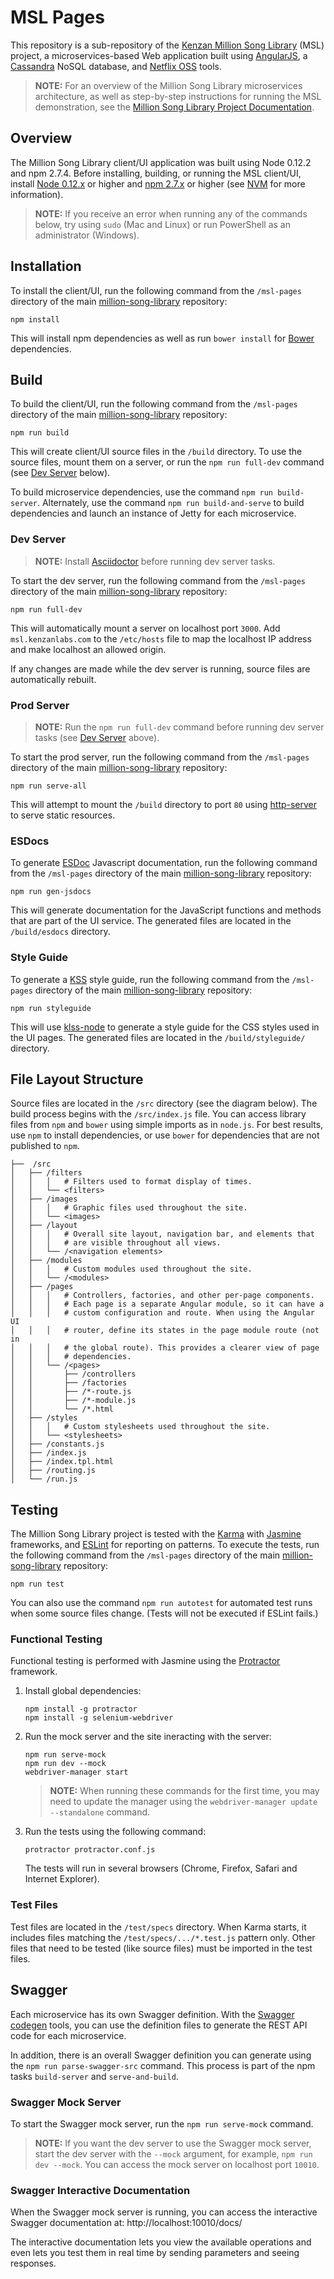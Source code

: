 # MSL Pages

This repository is a sub-repository of the [Kenzan Million Song Library](https://github.com/kenzanmedia/million-song-library) (MSL) project, a microservices-based Web application built using [AngularJS](https://angularjs.org/), a [Cassandra](http://cassandra.apache.org/) NoSQL database, and [Netflix OSS](http://netflix.github.io/) tools.

> **NOTE:** For an overview of the Million Song Library microservices architecture, as well as step-by-step instructions for running the MSL demonstration, see the [Million Song Library Project Documentation](https://github.com/kenzanmedia/million-song-library/tree/develop/docs).

## Overview

The Million Song Library client/UI application was built using Node 0.12.2 and npm 2.7.4. Before installing, building, or running the MSL client/UI, install [Node 0.12.x](https://nodejs.org/en/download/) or higher and [npm 2.7.x](https://nodejs.org/en/download/) or higher (see [NVM](https://github.com/creationix/nvm) for more information).

> **NOTE:** If you receive an error when running any of the commands below, try using `sudo` (Mac and Linux) or run PowerShell as an administrator (Windows).

## Installation

To install the client/UI, run the following command from the `/msl-pages` directory of the main [million-song-library](https://github.com/kenzanmedia/million-song-library/tree/develop/server) repository:

```
npm install
```

This will install npm dependencies as well as run `bower install` for [Bower](https://github.com/bower/bower) dependencies.

## Build

To build the client/UI, run the following command from the `/msl-pages` directory of the main [million-song-library](https://github.com/kenzanmedia/million-song-library/tree/develop/server) repository:

```
npm run build
```

This will create client/UI source files in the `/build` directory. To use the source files, mount them on a server, or run the `npm run full-dev` command (see [Dev Server](#dev-server) below).

To build microservice dependencies, use the command `npm run build-server`. Alternately, use the command `npm run build-and-serve` to build dependencies and launch an instance of Jetty for each microservice.

### Dev Server

> **NOTE:** Install [Asciidoctor](http://asciidoctor.org/) before running dev server tasks.

To start the dev server, run the following command from the `/msl-pages` directory of the main [million-song-library](https://github.com/kenzanmedia/million-song-library/tree/develop/server) repository:

```
npm run full-dev
```

This will automatically mount a server on localhost port `3000`. Add `msl.kenzanlabs.com` to the `/etc/hosts` file to map the localhost IP address and make localhost an allowed origin.

If any changes are made while the dev server is running, source files are automatically rebuilt.

### Prod Server

> **NOTE:** Run the `npm run full-dev` command before running dev server tasks (see [Dev Server](#dev-server) above).

To start the prod server, run the following command from the `/msl-pages` directory of the main [million-song-library](https://github.com/kenzanmedia/million-song-library/tree/develop/server) repository:

```
npm run serve-all
```

This will attempt to mount the `/build` directory to port `80` using [http-server](https://github.com/indexzero/http-server) to serve static resources.

### ESDocs

To generate [ESDoc](https://esdoc.org/) Javascript documentation, run the following command from the `/msl-pages` directory of the main [million-song-library](https://github.com/kenzanmedia/million-song-library/tree/develop/server) repository:

```
npm run gen-jsdocs
```

This will generate documentation for the JavaScript functions and methods that are part of the UI service. The generated files are located in the `/build/esdocs` directory.

### Style Guide

To generate a [KSS](http://warpspire.com/kss/) style guide, run the following command from the `/msl-pages` directory of the main [million-song-library](https://github.com/kenzanmedia/million-song-library/tree/develop/server) repository:

```
npm run styleguide
```

This will use [klss-node](https://github.com/kss-node/kss-node) to generate a style guide for the CSS styles used in the UI pages. The generated files are located in the `/build/styleguide/` directory.

## File Layout Structure

Source files are located in the `/src` directory (see the diagram below). The build process begins with the `/src/index.js` file. You can access library files from `npm` and `bower` using simple imports as in `node.js`. For best results, use `npm` to install dependencies, or use `bower` for dependencies that are not published to `npm`.

```
├──  /src
│   ├── /filters
│   │   │   # Filters used to format display of times.
│   │   └── <filters>
│   ├── /images
│   │   │   # Graphic files used throughout the site.
│   │   └── <images>
│   ├── /layout
│   │   │   # Overall site layout, navigation bar, and elements that 
│   │   │   # are visible throughout all views.
│   │   └── /<navigation elements>
│   ├── /modules
│   │   │   # Custom modules used throughout the site.
│   │   └── /<modules>
│   ├── /pages
│   │   │   # Controllers, factories, and other per-page components. 
│   │   │   # Each page is a separate Angular module, so it can have a 
│   │   │   # custom configuration and route. When using the Angular UI 
│   │   │   # router, define its states in the page module route (not in 
│   │   │   # the global route). This provides a clearer view of page 
│   │   │   # dependencies.
│   │   └── /<pages>
│   │       ├── /controllers
│   │       ├── /factories
│   │       ├── /*-route.js
│   │       ├── /*-module.js
│   │       └── /*.html
│   ├── /styles
│   │   │   # Custom stylesheets used throughout the site.
│   │   └── <stylesheets>
│   ├── /constants.js
│   ├── /index.js
│   ├── /index.tpl.html
│   ├── /routing.js
│   └── /run.js
```

## Testing

The Million Song Library project is tested with the [Karma](https://github.com/karma-runner/karma) with [Jasmine](https://github.com/jasmine/jasmine) frameworks, and [ESLint](https://github.com/eslint/eslint) for reporting on patterns. To execute the tests, run the following command from the `/msl-pages` directory of the main [million-song-library](https://github.com/kenzanmedia/million-song-library/tree/develop/server) repository:

```
npm run test
```

You can also use the command `npm run autotest` for automated test runs when some source files change. (Tests will not be executed if ESLint fails.)

### Functional Testing

Functional testing is performed with Jasmine using the [Protractor](https://github.com/angular/protractor) framework.

1. Install global dependencies:
   ```
   npm install -g protractor
   npm install -g selenium-webdriver
   ```
2. Run the mock server and the site ineracting with the server:
   ```
   npm run serve-mock
   npm run dev --mock
   webdriver-manager start
   ```
   > **NOTE:** When running these commands for the first time, you may need to update the manager using the `webdriver-manager update --standalone` command.
   
3. Run the tests using the following command:
   ```
   protractor protractor.conf.js
   ```
   The tests will run in several browsers (Chrome, Firefox, Safari and Internet Explorer).

### Test Files

Test files are located in the `/test/specs` directory. When Karma starts, it includes files matching the `/test/specs/.../*.test.js` pattern only. Other files that need to be tested (like source files) must be imported in the test files.

## Swagger

Each microservice has its own Swagger definition. With the [Swagger codegen](https://github.com/swagger-api/swagger-codegen) tools, you can use the definition files to generate the REST API code for each microservice.

In addition, there is an overall Swagger definition you can generate using the `npm run parse-swagger-src` command. This process is part of the npm tasks `build-server` and `serve-and-build`.

### Swagger Mock Server

To start the Swagger mock server, run the `npm run serve-mock` command.

> **NOTE:** If you want the dev server to use the Swagger mock server, start the dev server with the `--mock` argument, for example, `npm run dev --mock`. You can access the mock server on localhost port `10010`.

### Swagger Interactive Documentation

When the Swagger mock server is running, you can access the interactive Swagger documentation at: http://localhost:10010/docs/

The interactive documentation lets you view the available operations and even lets you test them in real time by sending parameters and seeing responses.

